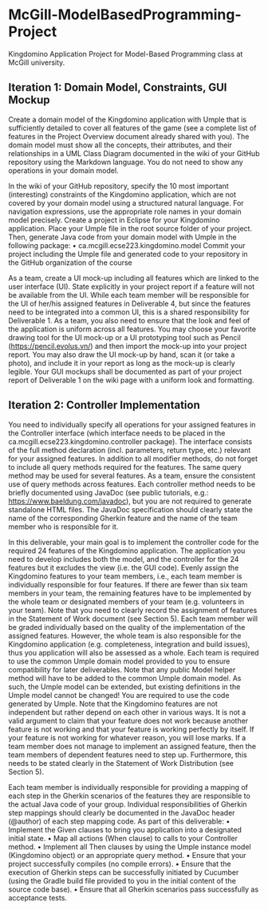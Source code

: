 # McGill-ModelBasedProgramming-Project
Kingdomino Application Project for Model-Based Programming class at McGill university. 

## Iteration 1: Domain Model, Constraints, GUI Mockup
Create a domain model of the Kingdomino application with Umple that is sufficiently detailed to cover all features of the game (see a complete list of features in the Project Overview document already shared with you). The domain model must show all the concepts, their attributes, and their relationships in a UML Class Diagram documented in the wiki of your GitHub repository using the Markdown language. You do not need to show any operations in your domain model.

In the wiki of your GitHub repository, specify the 10 most important (interesting) constraints of the Kingdomino application, which are not covered by your domain model using a structured natural language. For navigation expressions, use the appropriate role names in your domain model precisely.
Create a project in Eclipse for your Kingdomino application. Place your Umple file in the root source folder of your project. Then, generate Java code from your domain model with Umple in the following package:
• ca.mcgill.ecse223.kingdomino.model
Commit your project including the Umple file and generated code to your repository in the GitHub organization of the course

As a team, create a UI mock-up including all features which are linked to the user interface (UI). State explicitly in your project report if a feature will not be available from the UI. While each team member will be responsible for the UI of her/his assigned features in Deliverable 4, but since the features need to be integrated into a common UI, this is a shared responsibility for Deliverable 1. As a team, you also need to ensure that the look and feel of the application is uniform across all features.
You may choose your favorite drawing tool for the UI mock-up or a UI prototyping tool such as Pencil (https://pencil.evolus.vn/) and then import the mock-up into your project report. You may also draw the UI mock-up by hand, scan it (or take a photo), and include it in your report as long as the mock-up is clearly legible. Your GUI mockups shall be documented as part of your project report of Deliverable 1 on the wiki page with a uniform look and formatting.

## Iteration 2: Controller Implementation
You need to individually specify all operations for your assigned features in the Controller interface (which interface needs to be placed in the ca.mcgill.ecse223.kingdomino.controller package). The interface consists of the full method declaration (incl. parameters, return type, etc.) relevant for your assigned features. In addition to all modifier methods, do not forget to include all query methods required for the features. The same query method may be used for several features. As a team, ensure the consistent use of query methods across features.
Each controller method needs to be briefly documented using JavaDoc (see public tutorials, e.g.: https://www.baeldung.com/javadoc), but you are not required to generate standalone HTML files. The JavaDoc specification should clearly state the name of the corresponding Gherkin feature and the name of the team member who is responsible for it.

In this deliverable, your main goal is to implement the controller code for the required 24 features of the Kingdomino application. The application you need to develop includes both the model, and the controller for the 24 features but it excludes the view (i.e. the GUI code).
Evenly assign the Kingdomino features to your team members, i.e., each team member is individually responsible for four features. If there are fewer than six team members in your team, the remaining features have to be implemented by the whole team or designated members of your team (e.g. volunteers in your team). Note that you need to clearly record the assignment of features in the Statement of Work document (see Section 5). Each team member will be graded individually based on the quality of the implementation of the assigned features. However, the whole team is also responsible for the Kingdomino application (e.g. completeness, integration and build issues), thus you application will also be assessed as a whole.
Each team is required to use the common Umple domain model provided to you to ensure compatibility for later deliverables. Note that any public Model helper method will have to be added to the common Umple domain model. As such, the Umple model can be extended, but existing definitions in the Umple model cannot be changed! You are required to use the code generated by Umple.
Note that the Kingdomino features are not independent but rather depend on each other in various ways. It is not a valid argument to claim that your feature does not work because another feature is not working and that your feature is working perfectly by itself. If your feature is not working for whatever reason, you will lose marks. If a team member does not manage to implement an assigned feature, then the team members of dependent features need to step up. Furthermore, this needs to be stated clearly in the Statement of Work Distribution (see Section 5).

Each team member is individually responsible for providing a mapping of each step in the Gherkin scenarios of the features they are responsible to the actual Java code of your group. Individual responsibilities of Gherkin step mappings should clearly be documented in the JavaDoc header (@author) of each step mapping code. As part of this deliverable:
• Implement the Given clauses to bring you application into a designated initial state.
• Map all actions (When clause) to calls to your Controller method.
• Implement all Then clauses by using the Umple instance model (Kingdomino object) or an appropriate query method.
• Ensure that your project successfully compiles (no compile errors).
• Ensure that the execution of Gherkin steps can be successfully initiated by Cucumber (using the Gradle build file provided to you in the initial content of the source code base).
• Ensure that all Gherkin scenarios pass successfully as acceptance tests.
